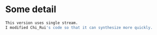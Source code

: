 # Some detail
```bash
This version uses single stream.
I modified Chi_Rui's code so that it can synthesize more quickly.
```
